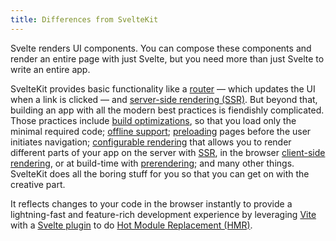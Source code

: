```yaml
---
title: Differences from SvelteKit
---
```


Svelte renders UI components. You can compose these components and render an entire page with just Svelte, but you need more than just Svelte to write an entire app.

SvelteKit provides basic functionality like a [router](https://kit.svelte.dev/glossary#routing) — which updates the UI when a link is clicked — and [server-side rendering (SSR)](https://kit.svelte.dev/glossary#ssr). But beyond that, building an app with all the modern best practices is fiendishly complicated. Those practices include [build optimizations](https://vitejs.dev/guide/features.html#build-optimizations), so that you load only the minimal required code; [offline support](service-workers); [preloading](https://kit.svelte.dev/link-options#data-sveltekit-preload-data) pages before the user initiates navigation; [configurable rendering](https://kit.svelte.dev/page-options) that allows you to render different parts of your app on the server with [SSR](https://kit.svelte.dev/glossary#ssr), in the browser [client-side rendering](https://kit.svelte.dev/glossary#csr), or at build-time with [prerendering](https://kit.svelte.dev/glossary#prerendering); and many other things. SvelteKit does all the boring stuff for you so that you can get on with the creative part.

It reflects changes to your code in the browser instantly to provide a lightning-fast and feature-rich development experience by leveraging [Vite](https://vitejs.dev/) with a [Svelte plugin](https://github.com/sveltejs/vite-plugin-svelte) to do [Hot Module Replacement (HMR)](https://github.com/sveltejs/vite-plugin-svelte/blob/main/docs/config.md#hot).
